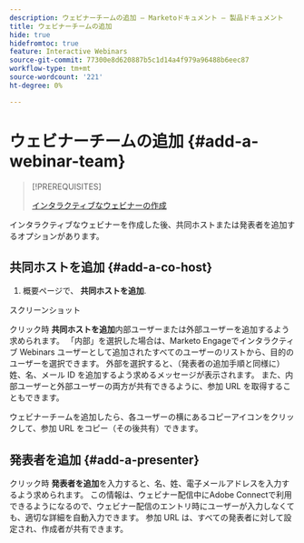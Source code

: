 ```yaml
---
description: ウェビナーチームの追加 — Marketoドキュメント — 製品ドキュメント
title: ウェビナーチームの追加
hide: true
hidefromtoc: true
feature: Interactive Webinars
source-git-commit: 77300e8d620887b5c1d14a4f979a96488b6eec87
workflow-type: tm+mt
source-wordcount: '221'
ht-degree: 0%

---
```


# ウェビナーチームの追加 {#add-a-webinar-team}

>[!PREREQUISITES]
>
>[インタラクティブなウェビナーの作成](/help/marketo/product-docs/demand-generation/events/interactive-webinars/create-an-interactive-webinar.md)

インタラクティブなウェビナーを作成した後、共同ホストまたは発表者を追加するオプションがあります。

## 共同ホストを追加 {#add-a-co-host}

1. 概要ページで、 **共同ホストを追加**.

スクリーンショット

クリック時 **共同ホストを追加**&#x200B;内部ユーザーまたは外部ユーザーを追加するよう求められます。 「内部」を選択した場合は、Marketo Engageでインタラクティブ Webinars ユーザーとして追加されたすべてのユーザーのリストから、目的のユーザーを選択できます。 外部を選択すると、（発表者の追加手順と同様に）姓、名、メール ID を追加するよう求めるメッセージが表示されます。 また、内部ユーザーと外部ユーザーの両方が共有できるように、参加 URL を取得することもできます。

ウェビナーチームを追加したら、各ユーザーの横にあるコピーアイコンをクリックして、参加 URL をコピー（その後共有）できます。

## 発表者を追加 {#add-a-presenter}

クリック時 **発表者を追加**&#x200B;を入力すると、名、姓、電子メールアドレスを入力するよう求められます。 この情報は、ウェビナー配信中にAdobe Connectで利用できるようになるので、ウェビナー配信のエントリ時にユーザーが入力しなくても、適切な詳細を自動入力できます。 参加 URL は、すべての発表者に対して設定され、作成者が共有できます。
